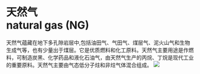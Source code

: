 # 天然气<br>natural gas (NG)
天然气蕴藏在地下多孔隙岩层中,包括油田气、气田气、煤层气、泥火山气和生物生成气等，也有少量出于煤层。它是优质燃料和化工原料。天然气主要用途是作燃料，可制造炭黑、化学药品和液化石油气，由天然气生产的丙烷、丁烷是现代工业的重要原料。天然气主要由气态低分子炷和非炷气体混合组成。
![](..\..\..\photos\天然气.jpg)
